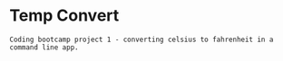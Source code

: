 # Temp Convert
    Coding bootcamp project 1 - converting celsius to fahrenheit in a command line app.